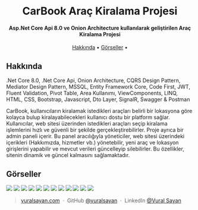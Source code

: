 
<h1 align="center">
  <br>
  CarBook Araç Kiralama Projesi
  <br>
</h1>

<h4 align="center">Asp.Net Core Api 8.0 ve Onion Architecture kullanılarak geliştirilen Araç Kiralama Projesi</h4>

<p align="center">
  <a href="#hakkında">Hakkında</a> •
  <a href="#görseller">Görseller</a> •
</p>


## Hakkında
.Net Core 8.0, .Net Core Api, Onion Architecture, CQRS Design Pattern, Mediator Design Pattern, MSSQL, Entity Framework Core, Code First, JWT, Fluent Validation, Pivot Table, Area Kullanımı, ViewComponents, LINQ, HTML, CSS, Bootstrap, Javascript, Dto Layer, SignalR, Swagger & Postman

CarBook, kullanıcıların kiralamak istedikleri araçları belirli bir lokasyona göre kolayca bulup kiralayabilecekleri kullanıcı dostu bir platform sağlar. Kullanıcılar, web sitesi üzerinden istedikleri araçları seçip kiralama işlemlerini hızlı ve güvenli bir şekilde gerçekleştirebilirler. Proje ayrıca bir admin paneli içerir. Bu panel aracılığıyla yöneticiler, web sitesi üzerindeki içerikleri (Hakkımızda, hizmetler vb.) yönetebilir, yeni araç ve lokasyon girişlerini yapabilir ve mevcut verileri güncelleyip silebilirler. Bu özellikler, sitenin dinamik ve güncel kalmasını sağlamaktadır.

## Görseller
![](https://raw.githubusercontent.com/vuralsayan/CarBook/master/Images/1.png)
![](https://raw.githubusercontent.com/vuralsayan/CarBook/master/Images/3.png)
![](https://raw.githubusercontent.com/vuralsayan/CarBook/master/Images/4.png)
![](https://raw.githubusercontent.com/vuralsayan/CarBook/master/Images/5.png)
![](https://raw.githubusercontent.com/vuralsayan/CarBook/master/Images/6.png)
![](https://raw.githubusercontent.com/vuralsayan/CarBook/master/Images/7.png)
![](https://raw.githubusercontent.com/vuralsayan/CarBook/master/Images/8.png)
![](https://raw.githubusercontent.com/vuralsayan/CarBook/master/Images/9.png)
![](https://raw.githubusercontent.com/vuralsayan/CarBook/master/Images/10.png)
![](https://raw.githubusercontent.com/vuralsayan/CarBook/master/Images/11.png)
![](https://raw.githubusercontent.com/vuralsayan/CarBook/master/Images/12.png)
![](https://raw.githubusercontent.com/vuralsayan/CarBook/master/Images/2.png)

> [vuralsayan.com](https://www.vuralsayan.com) &nbsp;&middot;&nbsp;
> GitHub [@vuralsayan](https://github.com/vuralsayan) &nbsp;&middot;&nbsp;
> LinkedIn [@Vural Sayan](https://www.linkedin.com/in/vural-sayan-79326a171/)
